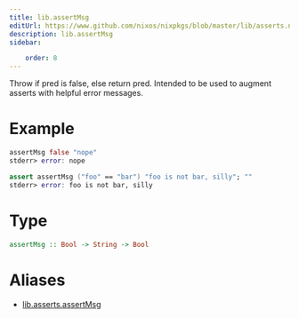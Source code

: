 ```yaml
---
title: lib.assertMsg
editUrl: https://www.github.com/nixos/nixpkgs/blob/master/lib/asserts.nix#L28C5
description: lib.assertMsg
sidebar:

    order: 8
---
```


Throw if pred is false, else return pred.
Intended to be used to augment asserts with helpful error messages.

# Example

```nix
assertMsg false "nope"
stderr> error: nope

assert assertMsg ("foo" == "bar") "foo is not bar, silly"; ""
stderr> error: foo is not bar, silly
```

# Type

```haskell
assertMsg :: Bool -> String -> Bool
```


# Aliases

- [lib.asserts.assertMsg](/reference/libasserts.assertMsg)


